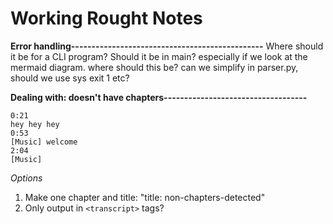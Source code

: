 # Working Rought Notes

**Error handling-----------------------------------------------**
Where should it be for a CLI program? Should it be in main? especially if we look at the mermaid diagram. where should this be? can we simplify in parser.py, should we use sys exit 1 etc?


**Dealing with: doesn't have chapters-----------------------------------**
```text
0:21
hey hey hey
0:53
[Music] welcome
2:04
[Music]
```

*Options*
1. Make one chapter and title: "title: non-chapters-detected"
2. Only output in `<transcript>` tags?